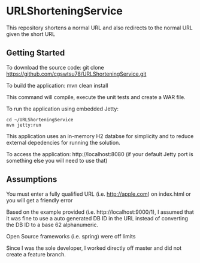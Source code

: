# URLShorteningService
This repository shortens a normal URL and also redirects to the normal URL given the short URL

## Getting Started
To download the source code:
    git clone https://github.com/cgswtsu78/URLShorteningService.git

To build the application:
    mvn clean install

This command will compile, execute the unit tests and create a WAR file.


To run the application using embedded Jetty:
 
    cd ~/URLShorteningService
    mvn jetty:run
    
This application uses an in-memory H2 databse for simplicity and to reduce external depedencies for running the solution.
    
To access the application: 
  http://localhost:8080 (if your default Jetty port is something else you will need to use that)
  
  ## Assumptions
  You must enter a fully qualified URL (i.e. http://apple.com) on index.html or you will get a friendly error
  
  Based on the example provided (i.e. http://localhost:9000/1), I assumed that it was fine to use a auto generated DB ID in the URL         instead of converting the DB ID to a base 62 alphanumeric. 
  
  Open Source frameworks (i.e. spring) were off limits
  
  Since I was the sole developer, I worked directly off master and did not create a feature branch. 
  
  
  
